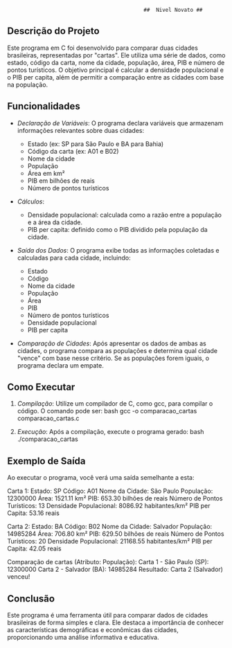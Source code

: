                                                 ##  Nivel Novato ##
## Descrição do Projeto

Este programa em C foi desenvolvido para comparar duas cidades brasileiras, representadas por "cartas". Ele utiliza uma série de dados, como estado, código da carta, nome da cidade, população, área, PIB e número de pontos turísticos. O objetivo principal é calcular a densidade populacional e o PIB per capita, além de permitir a comparação entre as cidades com base na população.

## Funcionalidades

- *Declaração de Variáveis*: O programa declara variáveis que armazenam informações relevantes sobre duas cidades: 
  - Estado (ex: SP para São Paulo e BA para Bahia)
  - Código da carta (ex: A01 e B02)
  - Nome da cidade
  - População
  - Área em km²
  - PIB em bilhões de reais
  - Número de pontos turísticos

- *Cálculos*:
  - Densidade populacional: calculada como a razão entre a população e a área da cidade.
  - PIB per capita: definido como o PIB dividido pela população da cidade.

- *Saída dos Dados*: O programa exibe todas as informações coletadas e calculadas para cada cidade, incluindo:
  - Estado
  - Código
  - Nome da cidade
  - População
  - Área
  - PIB
  - Número de pontos turísticos
  - Densidade populacional
  - PIB per capita

- *Comparação de Cidades*: Após apresentar os dados de ambas as cidades, o programa compara as populações e determina qual cidade "vence" com base nesse critério. Se as populações forem iguais, o programa declara um empate.

## Como Executar

1. *Compilação*: Utilize um compilador de C, como gcc, para compilar o código. O comando pode ser:
   bash
   gcc -o comparacao_cartas comparacao_cartas.c
   

2. *Execução*: Após a compilação, execute o programa gerado:
   bash
   ./comparacao_cartas
   

## Exemplo de Saída

Ao executar o programa, você verá uma saída semelhante a esta:


Carta 1:
Estado: SP
Código: A01
Nome da Cidade: São Paulo
População: 12300000
Área: 1521.11 km²
PIB: 653.30 bilhões de reais
Número de Pontos Turísticos: 13
Densidade Populacional: 8086.92 habitantes/km²
PIB per Capita: 53.16 reais

Carta 2:
Estado: BA
Código: B02
Nome da Cidade: Salvador
População: 14985284
Área: 706.80 km²
PIB: 629.50 bilhões de reais
Número de Pontos Turísticos: 20
Densidade Populacional: 21168.55 habitantes/km²
PIB per Capita: 42.05 reais

Comparação de cartas (Atributo: População):
Carta 1 - São Paulo (SP): 12300000
Carta 2 - Salvador (BA): 14985284
Resultado: Carta 2 (Salvador) venceu!


## Conclusão

Este programa é uma ferramenta útil para comparar dados de cidades brasileiras de forma simples e clara. Ele destaca a importância de conhecer as características demográficas e econômicas das cidades, proporcionando uma análise informativa e educativa.
